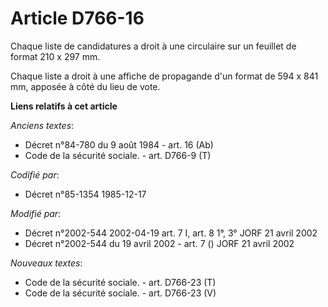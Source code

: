 # Article D766-16

Chaque liste de candidatures a droit à une circulaire sur un feuillet de format 210 x 297 mm. 

Chaque liste a droit à une affiche de propagande d'un format de 594 x 841 mm, apposée à côté du lieu de vote.

**Liens relatifs à cet article**

_Anciens textes_:

  - Décret n°84-780 du 9 août 1984 - art. 16 (Ab)
  - Code de la sécurité sociale. - art. D766-9 (T)

_Codifié par_:

  - Décret n°85-1354 1985-12-17

_Modifié par_:

  - Décret n°2002-544 2002-04-19 art. 7 I, art. 8 1°, 3° JORF 21 avril 2002
  - Décret n°2002-544 du 19 avril 2002 - art. 7 () JORF 21 avril 2002

_Nouveaux textes_:

  - Code de la sécurité sociale. - art. D766-23 (T)
  - Code de la sécurité sociale. - art. D766-23 (V)
